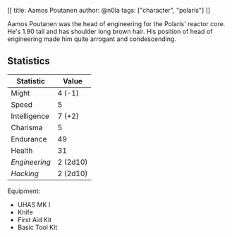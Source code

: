 [[
title: Aamos Poutanen
author: @n0la
tags: ["character", "polaris"]
]]

Aamos Poutanen was the head of engineering for the Polaris' reactor
core. He's 1.90 tall and has shoulder long brown hair. His position
of head of engineering made him quite arrogant and condescending.

## Statistics

| Statistic         | Value
|-------------------|-------------------------
| Might             | 4 (-1)
| Speed             | 5
| Intelligence      | 7 (+2)
| Charisma          | 5
| Endurance         | 49
| Health            | 31
| *Engineering*     | 2 (2d10)
| *Hacking*         | 2 (2d10)

Equipment:

* UHAS MK I
* Knife
* First Aid Kit
* Basic Tool Kit
